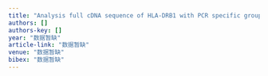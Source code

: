```yaml
---
title: "Analysis full cDNA sequence of HLA-DRB1 with PCR specific group primers: P248"
authors: []
authors-key: []
year: "数据暂缺"
article-link: "数据暂缺"
venue: "数据暂缺"
bibex: "数据暂缺"
---
```

